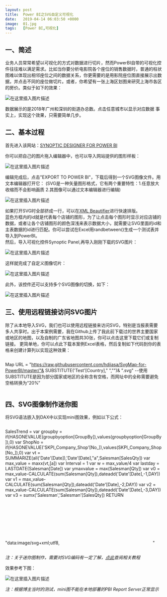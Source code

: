 ```yaml
---
layout: post
title:  Power BI之SVG自定义可视化
date:   2019-04-14 06:03:50 +0000
image:  01.jpg
tags:   [Power BI,可视化]
---
```


一、简述
-----
业务人员常常希望以可视化的方式对数据进行切片，然而PowerBI自带的可视化控件往往难以满足需求。比如当你要分析电影院各个座位的销售数据时，普通的柱状图难以体现出相邻座位之间的数据关系，你更需要的是用影院座位图直接展示出数据，并点击不同的座位做切片。或者，你希望有一张上海区划图来研究上海市各区的房价。类似于如下的效果：

![在这里插入图片描述](https://img-blog.csdnimg.cn/20191129112616807.png?x-oss-process=image/watermark,type_ZmFuZ3poZW5naGVpdGk,shadow_10,text_d3d3LmQtYmkudGVjaA==,size_16,color_FFFFFF,t_70)

数据展示的是2018年广州和深圳的街道办总数。点击任意城市以显示对应数据
事实上，实现这个效果，只需要简单几步。

二、基本过程
-----
首先进入该网站：[SYNOPTIC DESIGNER FOR POWER BI](https://synoptic.design/)

你可以把自己的图片拖入编辑器中，也可以导入网站提供的图形样板：

![在这里插入图片描述](https://img-blog.csdnimg.cn/20191129112319324.png?x-oss-process=image/watermark,type_ZmFuZ3poZW5naGVpdGk,shadow_10,text_d3d3LmQtYmkudGVjaA==,size_16,color_FFFFFF,t_70)

编辑完成后，点击"EXPORT TO POWER BI"，下载后得到一个SVG图像文件。用文本编辑器打开它：
(SVG是一种矢量图形格式，它有两个重要特性：1.任意放大收缩而不会影响画质 2.其图像可以通过文本编辑器进行编辑)

![在这里插入图片描述](https://img-blog.csdnimg.cn/20191129112759150.png?x-oss-process=image/watermark,type_ZmFuZ3poZW5naGVpdGk,shadow_10,text_d3d3LmQtYmkudGVjaA==,size_16,color_FFFFFF,t_70)

如果打开SVG时全部挤成一行，可以在[XML Beautifier](http://xmlbeautifier.com/)进行快速排版。  
蓝色方框内的id就是代表每个店铺的图形，为了让点击每个图形时显示对应店铺的数据，或者让各个店铺图形的颜色深浅来表示数据大小，就需要让SVG里面的id和主表数据的id进行匹配。你可以尝试在Excel用randbetween()生成一个测试表并导入到PowerBI。  
然后，导入可视化控件Synoptic Panel,再导入刚刚下载的SVG图片：

![在这里插入图片描述](https://img-blog.csdnimg.cn/20191129112931958.png?x-oss-process=image/watermark,type_ZmFuZ3poZW5naGVpdGk,shadow_10,text_d3d3LmQtYmkudGVjaA==,size_16,color_FFFFFF,t_70)

这样就完成了自定义图像切片：

![在这里插入图片描述](https://img-blog.csdnimg.cn/20191129112953656.png?x-oss-process=image/watermark,type_ZmFuZ3poZW5naGVpdGk,shadow_10,text_d3d3LmQtYmkudGVjaA==,size_16,color_FFFFFF,t_70)

此外，该控件还可以支持多个SVG图像的切换，如下：

![在这里插入图片描述](https://img-blog.csdnimg.cn/20191129113023402.png?x-oss-process=image/watermark,type_ZmFuZ3poZW5naGVpdGk,shadow_10,text_d3d3LmQtYmkudGVjaA==,size_16,color_FFFFFF,t_70)

三、使用远程链接访问SVG图片
-----
除了从本地导入SVG，我们也可以使用远程链接来访问SVG，特别是当报表需要多人共享时。出于本案例需要，我在Github上传了我此前下载过的世界主要国家或地区的地图，以及自制的广东省地图共30张，你可以点击这里下载它们或复制链接。
更简单地，你可以点此下载本案例Excel表格，然后复制如下代码到你的表格来创建计算列以实现这种效果：

>```Python
Map URL = 
"https://raw.githubusercontent.com/hdiiasa/SvgMap-for-PowerBI/master/"&
SUBSTITUTE('Test'[Country]," ","")&
".svg"
--使用SUBSTITUTE是因为部分国家或地区的全称含有空格，而网址中的全称需要避免空格转换为“20%”
>```

四、SVG图像制作迷你图
-----

将SVG语法嵌入到DAX中以实现mini图效果，例如以下公式：

>```Python
SalesTrend = 
var
groupby = if(HASONEVALUE(groupbyoption[GroupBy]),values(groupbyoption[GroupBy]),0)
var
ShopNo = if(HASONEVALUE('SKPI_Company_Shop'[No_]),values(SKPI_Company_Shop[No_]),0)
var vt = SUMMARIZE(all('Date'[Date]),'Date'[Date],"a",Salesman[SalesQty])
var max_value = 
maxx(vt,[a])
var
Interval = 1
var
w = max_value/4
var
lastday = LASTDATE(Salesman[Date])
var ymaxvalue = max(Salesman[Qty])
var
v0 = max_value-CALCULATE(sum(Salesman[Qty]),dateadd('Date'[Date],-1,DAY))
var
v1 = max_value-CALCULATE(sum(Salesman[Qty]),dateadd('Date'[Date],-2,DAY))
var
v2 = max_value-CALCULATE(sum(Salesman[Qty]),dateadd('Date'[Date],-3,DAY))
var
v3 = sumx('Salesman','Salesman'[SalesQty])
RETURN
"data:image/svg+xml;utf8,<svg xmlns='http://www.w3.org/2000/svg' x='0px' y='0px' viewBox='0 0 "&max_value&","&max_value&"'><rect x='"&w&"' y='"&v0&"' width='"&w&"' height='"&max_value&"' style='fill:%2301B8AA;stroke-width:2;stroke:white' /><rect x='"&w*2&"' y='"&v1&"' width='"&w&"' height='"&max_value&"' style='fill:%3351A8AA;stroke-width:2;stroke:white' /><rect x='"&w*3&"' y='"&v2&"' width='"&w&"' height='"&max_value&"' style='fill:%3351A8AA;stroke-width:2;stroke:white' /></svg>"
>```

*注：关于迷你图制作，需要对SVG编码有一定了解，[点此](https://developer.mozilla.org/zh-CN/docs/Web/SVG/Tutorial)查阅相关教程*

效果参考下图：

![在这里插入图片描述](https://img-blog.csdnimg.cn/20191129114805660.png?x-oss-process=image/watermark,type_ZmFuZ3poZW5naGVpdGk,shadow_10,text_d3d3LmQtYmkudGVjaA==,size_16,color_FFFFFF,t_70)

​*注：根据博主当时的测试，mini图不能在本地部署的PBI Report Server正常显示*
